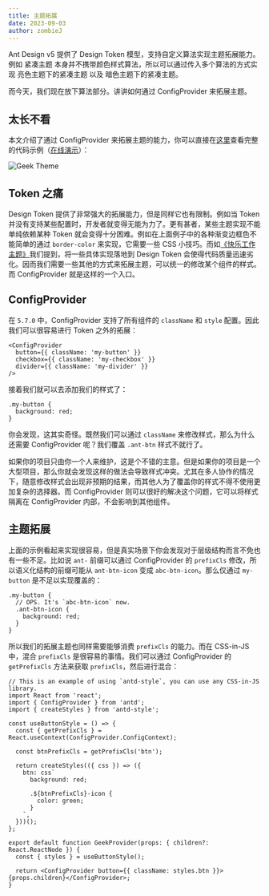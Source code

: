 ```yaml
---
title: 主题拓展
date: 2023-09-03
author: zombieJ
---
```


Ant Design v5 提供了 Design Token 模型，支持自定义算法实现主题拓展能力。例如 紧凑主题 本身并不携带颜色样式算法，所以可以通过传入多个算法的方式实现 亮色主题下的紧凑主题 以及 暗色主题下的紧凑主题。

而今天，我们现在放下算法部分。讲讲如何通过 ConfigProvider 来拓展主题。

## 太长不看

本文介绍了通过 ConfigProvider 来拓展主题的能力，你可以直接在[这里](https://github.com/zombieJ/antd-geek-theme-sample)查看完整的代码示例（[在线演示](aizhuzi.com/antd-geek-theme-sample/demos/theme)）：

![Geek Theme](https://mdn.alipayobjects.com/huamei_7uahnr/afts/img/A*i3kvR6-tozgAAAAAAAAAAAAADrJ8AQ/original)

## Token 之痛

Design Token 提供了非常强大的拓展能力，但是同样它也有限制。例如当 Token 并没有支持某些配置时，开发者就变得无能为力了。更有甚者，某些主题实现不能单纯依赖某种 Token 就会变得十分困难。例如在上面例子中的各种渐变边框色不能简单的通过 `border-color` 来实现，它需要一些 CSS 小技巧。而如[《快乐工作主题》](/docs/blog/happy-work)我们提到，将一些具体实现落地到 Design Token 会使得代码质量迅速劣化。因而我们需要一些其他的方式来拓展主题，可以统一的修改某个组件的样式。而 ConfigProvider 就是这样的一个入口。

## ConfigProvider

在 `5.7.0` 中，ConfigProvider 支持了所有组件的 `className` 和 `style` 配置。因此我们可以很容易进行 Token 之外的拓展：

```tsx
<ConfigProvider
  button={{ className: 'my-button' }}
  checkbox={{ className: 'my-checkbox' }}
  divider={{ className: 'my-divider' }}
/>
```

接着我们就可以去添加我们的样式了：

```less
.my-button {
  background: red;
}
```

你会发现，这其实奇怪。既然我们可以通过 `className` 来修改样式，那么为什么还需要 ConfigProvider 呢？我们覆盖 `.ant-btn` 样式不就行了。

如果你的项目只由你一个人来维护，这是个不错的主意。但是如果你的项目是一个大型项目，那么你就会发现这样的做法会导致样式冲突。尤其在多人协作的情况下，随意修改样式会出现非预期的结果，而其他人为了覆盖你的样式不得不使用更加复杂的选择器。而 ConfigProvider 则可以很好的解决这个问题，它可以将样式隔离在 ConfigProvider 内部，不会影响到其他组件。

## 主题拓展

上面的示例看起来实现很容易，但是真实场景下你会发现对于层级结构而言不免也有一些不足。比如说 `ant-` 前缀可以通过 ConfigProvider 的 `prefixCls` 修改，所以语义化结构的前缀可能从 `ant-btn-icon` 变成 `abc-btn-icon`。那么仅通过 `my-button` 是不足以实现覆盖的：

```less
.my-button {
  // OPS. It's `abc-btn-icon` now.
  .ant-btn-icon {
    background: red;
  }
}
```

所以我们的拓展主题也同样需要能够消费 `prefixCls` 的能力。而在 CSS-in-JS 中，混合 `prefixCls` 是很容易的事情。我们可以通过 ConfigProvider 的 `getPrefixCls` 方法来获取 `prefixCls`，然后进行混合：

```tsx
// This is an example of using `antd-style`, you can use any CSS-in-JS library.
import React from 'react';
import { ConfigProvider } from 'antd';
import { createStyles } from 'antd-style';

const useButtonStyle = () => {
  const { getPrefixCls } = React.useContext(ConfigProvider.ConfigContext);

  const btnPrefixCls = getPrefixCls('btn');

  return createStyles(({ css }) => ({
    btn: css`
      background: red;

      .${btnPrefixCls}-icon {
        color: green;
      }
    `,
  }))();
};

export default function GeekProvider(props: { children?: React.ReactNode }) {
  const { styles } = useButtonStyle();

  return <ConfigProvider button={{ className: styles.btn }}>{props.children}</ConfigProvider>;
}
```

